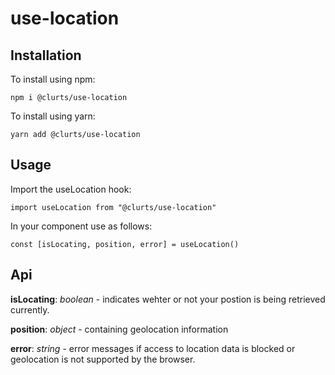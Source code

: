 # use-location

## __Installation__

To install using npm: 
```
npm i @clurts/use-location
``` 
To install using yarn:
```
yarn add @clurts/use-location
```

## __Usage__
Import the useLocation hook:
```
import useLocation from "@clurts/use-location"
```

In your component use as follows: 
```
const [isLocating, position, error] = useLocation()
```

## __Api__
__isLocating__: *boolean* - indicates wehter or not your postion is being retrieved currently.

__position__: *object* - containing geolocation information

__error__: *string* - error messages if access to location data is blocked or geolocation is not supported by the browser.